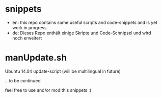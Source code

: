 # snippets
* en: this repo contains some useful scripts and code-snippets and is yet work in progress
* de: Dieses Repo enthält einige Skripte und Code-Schnipsel und wird noch erweitert

# manUpdate.sh
Ubuntu 14.04 update-script (will be multilingual in future)

.. to be continued

feel free to use and/or mod this snippets :)
